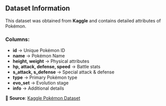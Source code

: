 ## Dataset Information  

This dataset was obtained from **Kaggle** and contains detailed attributes of Pokémon.  

###  Columns:  
- **id** → Unique Pokémon ID  
- **name** → Pokémon Name  
- **height, weight** → Physical attributes  
- **hp, attack, defense, speed** → Battle stats  
- **s_attack, s_defense** → Special attack & defense  
- **type** → Primary Pokémon type  
- **evo_set** → Evolution stage  
- **info** → Additional details  

📌 **Source**: [Kaggle Pokémon Dataset](https://www.kaggle.com/datasets/rzgiza/pokdex-for-all-1025-pokemon-w-text-description)  
